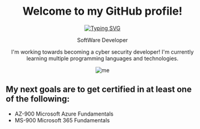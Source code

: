<div align="center">

# Welcome to my GitHub profile!

[![Typing SVG](https://readme-typing-svg.demolab.com?font=Fira+Code&pause=700&color=FFFFFF&center=true&vCenter=true&width=435&lines=;Python;Power+Bi;Jupyter+Notebook;SQL-lite;PHP;Java;HTML;CSS;JavaScript;Docker;Azure+Cloud;Flask;Symfony;HeidiSQL;WSL;Vue+JS)](https://git.io/typing-svg)



SoftWare Developer

I'm working towards becoming a cyber security developer! I'm currently learning multiple programming languages and technologies. 

![me](https://i.pinimg.com/736x/8a/d8/05/8ad80571d5a7ea12616a9f175d19f7a1.jpg)

<div align="left"> 

## My next goals are to get certified in at least one of the following:

- AZ-900 Microsoft Azure Fundamentals
- MS-900 Microsoft 365 Fundamentals








